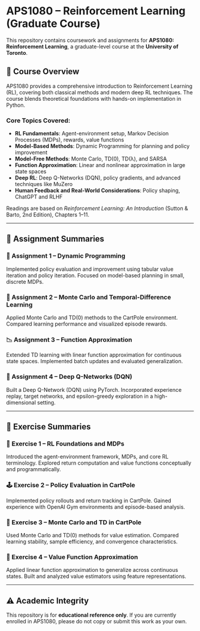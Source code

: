 # APS1080 – Reinforcement Learning (Graduate Course)

This repository contains coursework and assignments for **APS1080: Reinforcement Learning**, a graduate-level course at the **University of Toronto**.

## 📘 Course Overview

APS1080 provides a comprehensive introduction to Reinforcement Learning (RL), covering both classical methods and modern deep RL techniques. The course blends theoretical foundations with hands-on implementation in Python.

### Core Topics Covered:
- **RL Fundamentals**: Agent-environment setup, Markov Decision Processes (MDPs), rewards, value functions
- **Model-Based Methods**: Dynamic Programming for planning and policy improvement
- **Model-Free Methods**: Monte Carlo, TD(0), TD(λ), and SARSA
- **Function Approximation**: Linear and nonlinear approximation in large state spaces
- **Deep RL**: Deep Q-Networks (DQN), policy gradients, and advanced techniques like MuZero
- **Human Feedback and Real-World Considerations**: Policy shaping, ChatGPT and RLHF

Readings are based on *Reinforcement Learning: An Introduction* (Sutton & Barto, 2nd Edition), Chapters 1–11.

---

## 📝 Assignment Summaries

### 🧮 Assignment 1 – Dynamic Programming
Implemented policy evaluation and improvement using tabular value iteration and policy iteration. Focused on model-based planning in small, discrete MDPs.

### 🎯 Assignment 2 – Monte Carlo and Temporal-Difference Learning
Applied Monte Carlo and TD(0) methods to the CartPole environment. Compared learning performance and visualized episode rewards.

### 📉 Assignment 3 – Function Approximation
Extended TD learning with linear function approximation for continuous state spaces. Implemented batch updates and evaluated generalization.

### 🤖 Assignment 4 – Deep Q-Networks (DQN)
Built a Deep Q-Network (DQN) using PyTorch. Incorporated experience replay, target networks, and epsilon-greedy exploration in a high-dimensional setting.

---

## 📗 Exercise Summaries

### 🧭 Exercise 1 – RL Foundations and MDPs
Introduced the agent-environment framework, MDPs, and core RL terminology. Explored return computation and value functions conceptually and programmatically.

### 🕹️ Exercise 2 – Policy Evaluation in CartPole
Implemented policy rollouts and return tracking in CartPole. Gained experience with OpenAI Gym environments and episode-based analysis.

### 🔄 Exercise 3 – Monte Carlo and TD in CartPole
Used Monte Carlo and TD(0) methods for value estimation. Compared learning stability, sample efficiency, and convergence characteristics.

### 🧮 Exercise 4 – Value Function Approximation
Applied linear function approximation to generalize across continuous states. Built and analyzed value estimators using feature representations.

---

## ⚠️ Academic Integrity

This repository is for **educational reference only**. If you are currently enrolled in APS1080, please do not copy or submit this work as your own.
